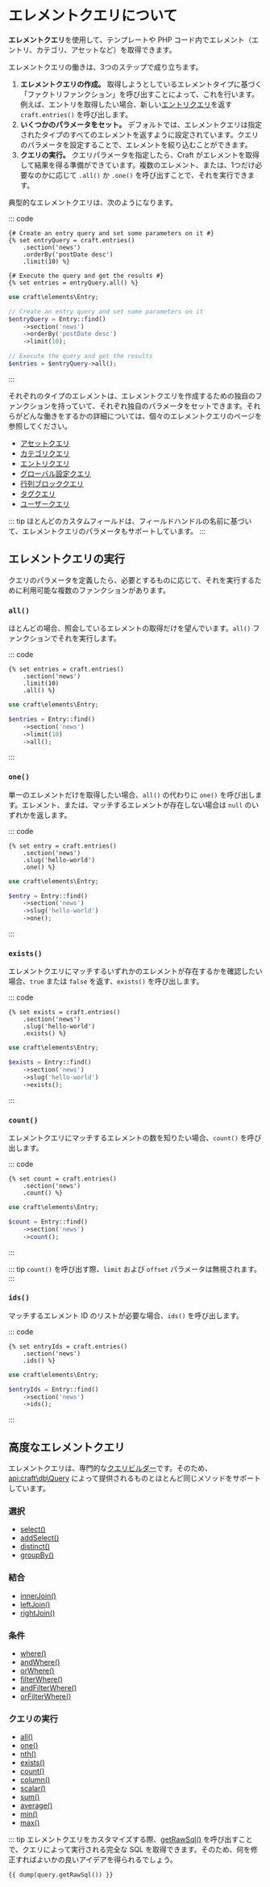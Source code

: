 # エレメントクエリについて

**エレメントクエリ**を使用して、テンプレートや PHP コード内でエレメント（エントリ、カテゴリ、アセットなど）を取得できます。

エレメントクエリの働きは、3つのステップで成り立ちます。

1. **エレメントクエリの作成。** 取得しようとしているエレメントタイプに基づく「ファクトリファンクション」を呼び出すことによって、これを行います。例えば、エントリを取得したい場合、新しい[エントリクエリ](entry-queries.md)を返す `craft.entries()` を呼び出します。
2. **いくつかのパラメータをセット。** デフォルトでは、エレメントクエリは指定されたタイプのすべてのエレメントを返すように設定されています。クエリのパラメータを設定することで、エレメントを絞り込むことができます。
3. **クエリの実行。** クエリパラメータを指定したら、Craft がエレメントを取得して結果を得る準備ができています。複数のエレメント、または、1つだけ必要なのかに応じて `.all()` か `.one()` を呼び出すことで、それを実行できます。

典型的なエレメントクエリは、次のようになります。

::: code
```twig
{# Create an entry query and set some parameters on it #}
{% set entryQuery = craft.entries()
    .section('news')
    .orderBy('postDate desc')
    .limit(10) %}

{# Execute the query and get the results #}
{% set entries = entryQuery.all() %}
```
```php
use craft\elements\Entry;

// Create an entry query and set some parameters on it
$entryQuery = Entry::find()
    ->section('news')
    ->orderBy('postDate desc')
    ->limit(10);

// Execute the query and get the results
$entries = $entryQuery->all();
```
:::

それぞれのタイプのエレメントは、エレメントクエリを作成するための独自のファンクションを持っていて、それぞれ独自のパラメータをセットできます。それらがどんな働きをするかの詳細については、個々のエレメントクエリのページを参照してください。

- [アセットクエリ](asset-queries.md)
- [カテゴリクエリ](category-queries.md)
- [エントリクエリ](entry-queries.md)
- [グローバル設定クエリ](global-set-queries.md)
- [行列ブロッククエリ](matrix-block-queries.md)
- [タグクエリ](tag-queries.md)
- [ユーザークエリ](user-queries.md)

::: tip ほとんどのカスタムフィールドは、フィールドハンドルの名前に基づいて、エレメントクエリのパラメータもサポートしています。 :::

## エレメントクエリの実行

クエリのパラメータを定義したら、必要とするものに応じて、それを実行するために利用可能な複数のファンクションがあります。

### `all()`

ほとんどの場合、照会しているエレメントの取得だけを望んでいます。`all()` ファンクションでそれを実行します。

::: code
```twig
{% set entries = craft.entries()
    .section('news')
    .limit(10)
    .all() %}
```
```php
use craft\elements\Entry;

$entries = Entry::find()
    ->section('news')
    ->limit(10)
    ->all();
```
:::

### `one()`

単一のエレメントだけを取得したい場合、`all()` の代わりに `one()` を呼び出します。エレメント、または、マッチするエレメントが存在しない場合は `null` のいずれかを返します。

::: code
```twig
{% set entry = craft.entries()
    .section('news')
    .slug('hello-world')
    .one() %}
```
```php
use craft\elements\Entry;

$entry = Entry::find()
    ->section('news')
    ->slug('hello-world')
    ->one();
```
:::

### `exists()`

エレメントクエリにマッチするいずれかのエレメントが存在するかを確認したい場合、`true` または `false` を返す、`exists()` を呼び出します。

::: code
```twig
{% set exists = craft.entries()
    .section('news')
    .slug('hello-world')
    .exists() %}
```
```php
use craft\elements\Entry;

$exists = Entry::find()
    ->section('news')
    ->slug('hello-world')
    ->exists();
```
:::

### `count()`

エレメントクエリにマッチするエレメントの数を知りたい場合、`count()` を呼び出します。

::: code
```twig
{% set count = craft.entries()
    .section('news')
    .count() %}
```
```php
use craft\elements\Entry;

$count = Entry::find()
    ->section('news')
    ->count();
```
:::

::: tip `count()` を呼び出す際、`limit` および `offset` パラメータは無視されます。 :::

### `ids()`

マッチするエレメント ID のリストが必要な場合、`ids()` を呼び出します。

::: code
```twig
{% set entryIds = craft.entries()
    .section('news')
    .ids() %}
```
```php
use craft\elements\Entry;

$entryIds = Entry::find()
    ->section('news')
    ->ids();
```
:::

## 高度なエレメントクエリ

エレメントクエリは、専門的な[クエリビルダー](https://www.yiiframework.com/doc/guide/2.0/en/db-query-builder)です。そのため、<api:craft\db\Query> によって提供されるものとほとんど同じメソッドをサポートしています。

### 選択

- [select()](api:yii\db\Query::select())
- [addSelect()](api:yii\db\Query::addSelect())
- [distinct()](api:yii\db\Query::distinct())
- [groupBy()](api:yii\db\Query::groupBy())

### 結合

- [innerJoin()](api:yii\db\Query::innerJoin())
- [leftJoin()](api:yii\db\Query::leftJoin())
- [rightJoin()](api:yii\db\Query::rightJoin())

### 条件

- [where()](api:yii\db\QueryTrait::where())
- [andWhere()](api:yii\db\QueryTrait::andWhere())
- [orWhere()](api:yii\db\QueryTrait::orWhere())
- [filterWhere()](api:yii\db\QueryTrait::filterWhere())
- [andFilterWhere()](api:yii\db\QueryTrait::andFilterWhere())
- [orFilterWhere()](api:yii\db\QueryTrait::orFilterWhere())

### クエリの実行

- [all()](api:yii\db\Query::all())
- [one()](api:yii\db\Query::one())
- [nth()](api:craft\db\Query::nth())
- [exists()](api:yii\db\Query::exists())
- [count()](api:yii\db\Query::count())
- [column()](api:yii\db\Query::column())
- [scalar()](api:yii\db\Query::scalar())
- [sum()](api:yii\db\Query::sum())
- [average()](api:yii\db\Query::average())
- [min()](api:yii\db\Query::min())
- [max()](api:yii\db\Query::max())

::: tip エレメントクエリをカスタマイズする際、[getRawSql()](api:craft\db\Query::getRawSql()) を呼び出すことで、クエリによって実行される完全な SQL を取得できます。そのため、何を修正すればよいかの良いアイデアを得られるでしょう。

```twig
{{ dump(query.getRawSql()) }}
```
